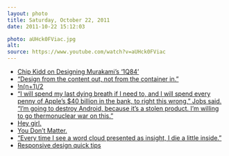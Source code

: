 ```yaml
---
layout: photo
title: Saturday, October 22, 2011
date: 2011-10-22 15:12:03

photo: aUHck0FViac.jpg
alt:
source: https://www.youtube.com/watch?v=aUHck0FViac
---
```


* [Chip Kidd on Designing Murakami’s ‘1Q84’](http://suvudu.com/2011/10/watch-chip-kidd-on-designing-murakamis-1q84-book-jacket.html)
* [“Design from the content out, not from the container in.”](http://blog.howdesign.com/how-conference/meet-a-how-interactive-speaker-karen-mcgrane/)
* [!](http://betterexplained.com/articles/techniques-for-adding-the-numbers-1-to-100/)[n(n+1)/2](http://betterexplained.com/wp-content/plugins/wp-latexrender/pictures/511cae3c78ef34a0399f18f280881496.gif)
* [“I will spend my last dying breath if I need to, and I will spend every penny of Apple’s $40 billion in the bank, to right this wrong,” Jobs said. “I&#8217;m going to destroy Android, because it&#8217;s a stolen product. I&#8217;m willing to go thermonuclear war on this.”](http://www.macrumors.com/2011/10/20/from-steve-jobs-biography-im-going-to-destroy-android/)
* [Hey girl.](http://feministryangosling.tumblr.com/)
* [You Don’t Matter.](http://bethlehemshoals.tumblr.com/post/11734967709/you-dont-matter)
* [“Every time I see a word cloud presented as insight, I die a little inside.”](http://www.niemanlab.org/2011/10/word-clouds-considered-harmful/)
* [Responsive design quick tips](https://plus.google.com/103751101313992876152/posts/4NC8gjGy517)


